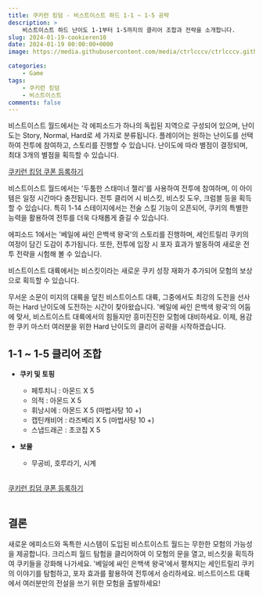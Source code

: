 ```yaml
---
title: 쿠키런 킹덤 - 비스트이스트 하드 1-1 ~ 1-5 공략
description: >  
    비스트이스트 하드 난이도 1-1부터 1-5까지의 클리어 조합과 전략을 소개합니다.
slug: 2024-01-19-cookieren10
date: 2024-01-19 00:00:00+0000
image: https://media.githubusercontent.com/media/ctrlcccv/ctrlcccv.github.io/master/assets/img/post/2024-01-19-cookieren10.webp

categories:
    - Game
tags:
    - 쿠키런 킹덤
    - 비스트이스트
comments: false
---
```

비스트이스트 월드에서는 각 에피소드가 하나의 독립된 지역으로 구성되어 있으며, 난이도는 Story, Normal, Hard로 세 가지로 분류됩니다. 플레이어는 원하는 난이도를 선택하여 전투에 참여하고, 스토리를 진행할 수 있습니다. 난이도에 따라 별점이 결정되며, 최대 3개의 별점을 획득할 수 있습니다.  

<div class="btn_wrap">
    <a href="https://www.sk2gacha.com/ckk/coupon/">쿠키런 킹덤 쿠폰 등록하기</a>
</div>

비스트이스트 월드에서는 '두툼한 스태미너 젤리'를 사용하여 전투에 참여하며, 이 아이템은 일정 시간마다 충전됩니다. 전투 클리어 시 비스킷, 비스킷 도우, 크럼블 등을 획득할 수 있습니다. 특히 1-14 스테이지에서는 전술 스킬 기능이 오픈되어, 쿠키의 특별한 능력을 활용하여 전투를 더욱 다채롭게 즐길 수 있습니다.  

에피소드 1에서는 '베일에 싸인 은백색 왕국'의 스토리를 진행하며, 세인트릴리 쿠키의 여정이 담긴 도감이 추가됩니다. 또한, 전투에 입장 시 포자 효과가 발동하여 새로운 전투 전략을 시험해 볼 수 있습니다.  

비스트이스트 대륙에서는 비스킷이라는 새로운 쿠키 성장 재화가 추가되어 모험의 보상으로 획득할 수 있습니다.  

무서운 소문이 미지의 대륙을 덮친 비스트이스트 대륙, 그중에서도 최강의 도전을 선사하는 Hard 난이도에 도전하는 시간이 찾아왔습니다. '베일에 싸인 은백색 왕국'의 어둠에 맞서, 비스트이스트 대륙에서의 힘들지만 흥미진진한 모험에 대비하세요. 이제, 용감한 쿠키 마스터 여러분을 위한 Hard 난이도의 클리어 공략을 시작하겠습니다.    

<script async src="https://pagead2.googlesyndication.com/pagead/js/adsbygoogle.js?client=ca-pub-8535540836842352" crossorigin="anonymous"></script>
<ins class="adsbygoogle"
     style="display:block; text-align:center;"
     data-ad-layout="in-article"
     data-ad-format="fluid"
     data-ad-client="ca-pub-8535540836842352"
     data-ad-slot="2974559225"></ins>
<script>
     (adsbygoogle = window.adsbygoogle || []).push({});
</script>

## 1-1 ~ 1-5 클리어 조합

* **쿠키 및 토핑** 
  * 페투치니 : 아몬드 X 5
  * 의적 : 아몬드 X 5
  * 휘낭시에 : 아몬드 X 5 (마법사탕 10 +)
  * 캡틴캐비어 : 라즈베리 X 5 (마법사탕 10 +) 
  * 스냅드래곤 : 초코칩 X 5

* **보물**
  * 무공비, 호루라기, 시계     
<br>

<div class="btn_wrap">
    <a href="https://www.sk2gacha.com/ckk/coupon/">쿠키런 킹덤 쿠폰 등록하기</a>
</div>

<br>

## 결론
새로운 에피소드와 독특한 시스템이 도입된 비스트이스트 월드는 무한한 모험의 가능성을 제공합니다. 크리스피 월드 탐험을 클리어하여 이 모험의 문을 열고, 비스킷을 획득하여 쿠키들을 강화해 나가세요. '베일에 싸인 은백색 왕국'에서 펼쳐지는 세인트릴리 쿠키의 이야기를 탐험하고, 포자 효과를 활용하여 전투에서 승리하세요. 비스트이스트 대륙에서 여러분만의 전설을 쓰기 위한 모험을 출발하세요!  



